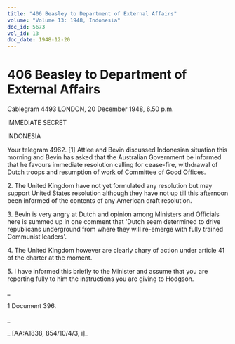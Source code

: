 ```yaml
---
title: "406 Beasley to Department of External Affairs"
volume: "Volume 13: 1948, Indonesia"
doc_id: 5673
vol_id: 13
doc_date: 1948-12-20
---
```


# 406 Beasley to Department of External Affairs

Cablegram 4493 LONDON, 20 December 1948, 6.50 p.m.

IMMEDIATE SECRET

INDONESIA

Your telegram 4962. [1] Attlee and Bevin discussed Indonesian situation this morning and Bevin has asked that the Australian Government be informed that he favours immediate resolution calling for cease-fire, withdrawal of Dutch troops and resumption of work of Committee of Good Offices.

2\. The United Kingdom have not yet formulated any resolution but may support United States resolution although they have not up till this afternoon been informed of the contents of any American draft resolution.

3\. Bevin is very angry at Dutch and opinion among Ministers and Officials here is summed up in one comment that 'Dutch seem determined to drive republicans underground from where they will re-emerge with fully trained Communist leaders'.

4\. The United Kingdom however are clearly chary of action under article 41 of the charter at the moment.

5\. I have informed this briefly to the Minister and assume that you are reporting fully to him the instructions you are giving to Hodgson.

_

1 Document 396.

_

_ [AA:A1838, 854/10/4/3, i]_
